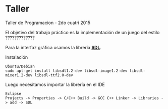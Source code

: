 # Taller
Taller de Programacion - 2do cuatri 2015

El objetivo del trabajo práctico es la implementación de un juego del estilo ?????????????

Para la interfaz gráfica usamos la librería [**SDL**](https://www.libsdl.org/).

Instalación
```	
Ubuntu/Debian
sudo apt-get install libsdl1.2-dev libsdl-image1.2-dev libsdl-mixer1.2-dev libsdl-ttf2.0-dev
```
Luego necesitamos importar la librería en el IDE
```
Eclipse
Projects -> Properties -> C/C++ Build -> GCC C++ Linker -> Libraries -> add -> SDL
```
